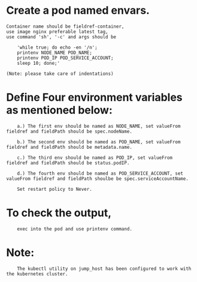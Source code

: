 # Create a pod named envars.

    Container name should be fieldref-container, 
    use image nginx preferable latest tag, 
    use command 'sh', '-c' and args should be

        'while true; do echo -en '/n'; 
        printenv NODE_NAME POD_NAME; 
        printenv POD_IP POD_SERVICE_ACCOUNT; 
        sleep 10; done;'

    (Note: please take care of indentations)

# Define Four environment variables as mentioned below:
        a.) The first env should be named as NODE_NAME, set valueFrom fieldref and fieldPath should be spec.nodeName.

        b.) The second env should be named as POD_NAME, set valueFrom fieldref and fieldPath should be metadata.name.

        c.) The third env should be named as POD_IP, set valueFrom fieldref and fieldPath should be status.podIP.

        d.) The fourth env should be named as POD_SERVICE_ACCOUNT, set valueFrom fieldref and fieldPath shoulbe be spec.serviceAccountName.

        Set restart policy to Never.

# To check the output, 
        exec into the pod and use printenv command.

# Note: 
        The kubectl utility on jump_host has been configured to work with the kubernetes cluster.